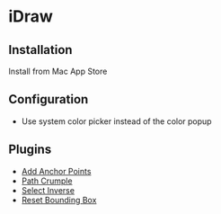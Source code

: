 # iDraw

## Installation

Install from Mac App Store

## Configuration

* Use system color picker instead of the color popup

## Plugins

* [Add Anchor Points](http://www.indeeo.com/idraw/plugins/content/plugins/01-add-anchor-points/AddAnchorPoints.zip)
* [Path Crumple](http://www.indeeo.com/idraw/plugins/content/plugins/02-path-crumple/PathCrumple.zip)
* [Select Inverse](http://www.indeeo.com/idraw/plugins/content/plugins/07-select-inverse/SelectInverse.zip)
* [Reset Bounding Box](http://www.indeeo.com/idraw/plugins/content/plugins/08-reset-bounding-box/ResetBoundingBox.zip)
